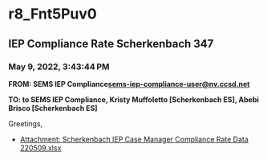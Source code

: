 # r8_Fnt5Puv0
## IEP Compliance Rate Scherkenbach 347
### May 9, 2022, 3:43:44 PM
**FROM: SEMS IEP Compliance<sems-iep-compliance-user@nv.ccsd.net>**

**TO: to SEMS IEP Compliance, Kristy Muffoletto [Scherkenbach ES], Abebi Brisco [Scherkenbach ES]**


Greetings,  





* [Attachment: Scherkenbach IEP Case Manager Compliance Rate Data 220509.xlsx](r8_Fnt5Puv0-attachment-1.xlsx)
